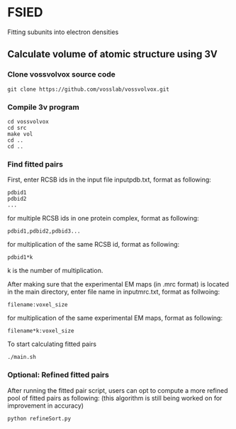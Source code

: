 # FSIED
Fitting subunits into electron densities


## Calculate volume of atomic structure using 3V


### Clone vossvolvox source code
```
git clone https://github.com/vosslab/vossvolvox.git
```

### Compile 3v program
```
cd vossvolvox
cd src
make vol
cd ..
cd ..
```

### Find fitted pairs
First, enter RCSB ids in the input file inputpdb.txt, format as following:
```
pdbid1
pdbid2
...
```
for multiple RCSB ids in one protein complex, format as following:
```
pdbid1,pdbid2,pdbid3...
```
for multiplication of the same RCSB id, format as following:
```
pdbid1*k
```
k is the number of multiplication.

After making sure that the experimental EM maps (in .mrc format) is located in the main directory, enter file name in inputmrc.txt, format as follwoing:
```
filename:voxel_size
```
for multiplication of the same experimental EM maps, format as following:
```
filename*k:voxel_size
```

To start calculating fitted pairs
```
./main.sh
```


### Optional: Refined fitted pairs
After running the fitted pair script, users can opt to compute a more refined pool of fitted pairs as following:
(this algorithm is still being worked on for improvement in accuracy)
```
python refineSort.py
```



